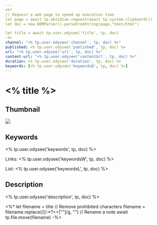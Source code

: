 ```yaml
---
<%*
// Request a web page to speed up execution time
let page = await tp.obsidian.request(await tp.system.clipboard())
let doc = new DOMParser().parseFromString(page,"text/html")

let title = await tp.user.odysee('title', tp, doc)
-%>
channel: "<% tp.user.odysee('channel', tp, doc) %>"
published: <% tp.user.odysee('published', tp, doc) %>
url: "<% tp.user.odysee('url', tp, doc) %>"
content-url: "<% tp.user.odysee('contentUrl', tp, doc) %>"
duration: <% tp.user.odysee('duration', tp, doc) %>
keywords: [<% tp.user.odysee('keywordsQ', tp, doc) %>]
---
```


# <% title %>

## Thumbnail

![](<% tp.user.odysee('thumbnail', tp, doc) %>)

## Keywords

<% tp.user.odysee('keywords', tp, doc) %>

Links: <% tp.user.odysee('keywordsW', tp, doc) %>

List:
<% tp.user.odysee('keywordsL', tp, doc) %>

## Description

<% tp.user.odysee('description', tp, doc) %>

<%* 
let filename = title
// Remove prohibited characters
filename = filename.replace(/[/\:*?<>|""]/g, "")
// Rename a note
await tp.file.move(filename)
-%>
